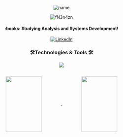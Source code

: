 <div align="center">

![name](https://github.com/gyselle-marques/gyselle-marques/assets/119114313/8e93acd1-bc81-4c34-9450-3a8279b2f94d)

![fN3n4zn](https://github.com/gyselle-marques/gyselle-marques/assets/119114313/8e7a263c-b146-4e2c-ab86-7cbf59d6d378)

<h4>:books:	Studying Analysis and Systems Development! </h4>

[![LinkedIn](https://img.shields.io/badge/LinkedIn-0077B5?style=for-the-badge&logo=linkedin&logoColor=white)](https://www.linkedin.com/in/gyselle-marques/)


<h3>🛠️Technologies & Tools 🛠️</h3> 

<p align="center">
  <a href="https://skillicons.dev">
    <img src="https://skillicons.dev/icons?i=html,css,js,ts,c,cs,java,react,git,vscode" />
  </a>
</p>


##


<a href="https://github.com/anuraghazra/github-readme-stats">
  <img height=180em width=48% align="center" src="https://github-readme-stats.vercel.app/api?username=gyselle-marques&show_icons=true&theme=github_dark&rank_icon=github" />
</a>
<a href="https://github.com/anuraghazra/convoychat">
  <img height=180em width=48% align="center" src="https://github-readme-stats.vercel.app/api/top-langs?username=gyselle-marques&layout=compact&langs_count=8&card_width=320&theme=github_dark" />
</a>

</div>

<!--

<a href="https://github.com/gyselle-marques/SolucoesAmbientais">
  <img align="center" src="https://github-readme-stats.vercel.app/api/pin/?username=gyselle-marques&repo=SolucoesAmbientais&theme=github_dark" />
</a>
<a href="https://github.com/gyselle-marques/CriptografiaXOR">
  <img align="center" src="https://github-readme-stats.vercel.app/api/pin/?username=gyselle-marques&repo=CriptografiaXOR&theme=github_dark" />
</a>

-->
